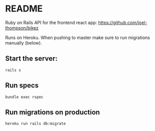 # README

Ruby on Rails API for the frontend react app: https://github.com/joel-thompson/bikez

Runs on Heroku. When pushing to master make sure to run migrations manually (below).

## Start the server:
`rails s`

## Run specs
`bundle exec rspec`

## Run migrations on production
`heroku run rails db:migrate`
